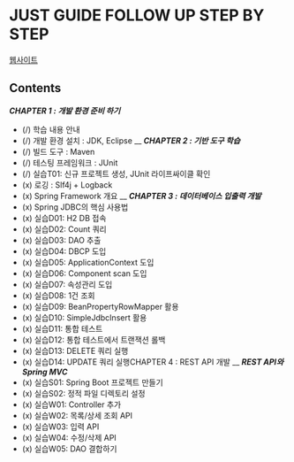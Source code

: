 JUST GUIDE FOLLOW UP STEP BY STEP
========

[웹사이트](http://www.edwith.org/boostcamp_web/)

Contents
-----
***CHAPTER 1 : 개발 환경 준비 하기***
* (/) 학습 내용 안내
* (/) 개발 환경 설치 : JDK, Eclipse
__
***CHAPTER 2 : 기반 도구 학습***
* (/) 빌드 도구 : Maven
* (/) 테스팅 프레임워크 : JUnit
* (/) 실습T01: 신규 프로젝트 생성, JUnit 라이프싸이클 확인
* (x) 로깅 : Slf4j + Logback
* (x) Spring Framework 개요
__
***CHAPTER 3 : 데이터베이스 입출력 개발***
* (x) Spring JDBC의 핵심 사용법
* (x) 실습D01: H2 DB 접속
* (x) 실습D02: Count 쿼리
* (x) 실습D03: DAO 추출
* (x) 실습D04: DBCP 도입
* (x) 실습D05: ApplicationContext 도입
* (x) 실습D06: Component scan 도입
* (x) 실습D07: 속성관리 도입
* (x) 실습D08: 1건 조회
* (x) 실습D09: BeanPropertyRowMapper 활용
* (x) 실습D10: SimpleJdbcInsert 활용
* (x) 실습D11: 통합 테스트
* (x) 실습D12: 통합 테스트에서 트랜잭션 롤백
* (x) 실습D13: DELETE 쿼리 실행
* (x) 실습D14: UPDATE 쿼리 실행CHAPTER 4 : REST API 개발
__
***REST API와 Spring MVC***
* (x) 실습S01: Spring Boot 프로젝트 만들기
* (x) 실습S02: 정적 파일 디렉토리 설정
* (x) 실습W01: Controller 추가
* (x) 실습W02: 목록/상세 조회 API
* (x) 실습W03: 입력 API
* (x) 실습W04: 수정/삭제 API
* (x) 실습W05: DAO 결합하기
